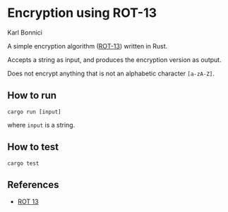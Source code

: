 # Encryption using ROT-13
Karl Bonnici

A simple encryption algorithm ([ROT-13](https://www.cs.mcgill.ca/~rwest/wikispeedia/wpcd/wp/r/ROT13.htm)) written in Rust.

Accepts a string as input, and produces the encryption version as output.

Does not encrypt anything that is not an alphabetic character `[a-zA-Z]`.

## How to run

```console
cargo run [input]
```
where `input` is a string.

## How to test

```console
cargo test
```

## References

- [ROT 13](https://www.cs.mcgill.ca/~rwest/wikispeedia/wpcd/wp/r/ROT13.htm)
